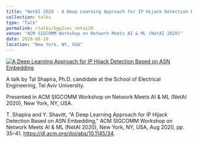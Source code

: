 ```yaml
---
title: "NetAI 2020 - A Deep Learning Approach for IP Hijack Detection Based on ASN Embedding"
collection: talks
type: "Talk"
permalink: /talks/bgp2vec_netai20
venue: "ACM SIGCOMM Workshop on Network Meets AI & ML (NetAI 2020)"
date: 2020-08-10
location: "New York, NY, USA"
---
```

[![A Deep Learning Approach for IP Hijack Detection Based on ASN Embedding](http://img.youtube.com/vi/KxUwQJ39LfE/0.jpg)](https://www.youtube.com/watch?v=KxUwQJ39LfE "A Deep Learning Approach for IP Hijack Detection Based on ASN Embedding")

A talk by Tal Shapira, Ph.D. candidate at the School of Electrical Engineering, Tel Aviv University.

Presented in ACM SIGCOMM Workshop on Network Meets AI & ML (NetAI 2020), New York, NY, USA. 

T. Shapira and Y. Shavitt, "A Deep Learning Approach for IP Hijack Detection Based on ASN Embedding," ACM SIGCOMM Workshop on Network Meets AI & ML (NetAI 2020), New York, NY, USA, Aug 2020, pp. 35–41. https://dl.acm.org/doi/abs/10.1145/34.
